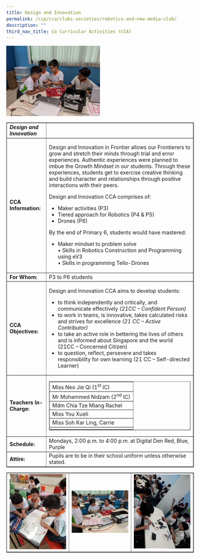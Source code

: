 ```yaml
---
title: Design and Innovation
permalink: /ccp/cca/clubs-societies/robotics-and-new-media-club/
description: ""
third_nav_title: Co Curricular Activities (CCA)
---
```

<img style="width: 50%;" src="/images/di.jpg">
<table class="table table-responsive table-bordered" border="1" cellpadding="10">
<tbody>
<tr>
<td><em><strong>Design and Innovation</strong></em></td>
<td>&nbsp;</td>
</tr>
<tr>
<td><strong>CCA Information:</strong></td>
<td>
<p>Design and Innovation in Frontier allows our Frontierers to grow and stretch their minds through trial and error experiences. Authentic experiences were planned to imbue the Growth Mindset in our students. Through these experiences, students get to exercise creative thinking and build character and relationships through positive interactions with their peers.</p>
<p>Design and Innovation CCA comprises of:</p>
<ul>
<li>Maker activities (P3)</li>
<li>Tiered approach for Robotics (P4 &amp; P5)</li>
<li>Drones (P6)</li>
</ul>
<p>By the end of Primary 6, students would have mastered:</p>
<ul>
<li>Maker mindset to problem solve<br>• Skills in Robotics Construction and Programming using eV3<br>• Skills in programming Tello-Drones</li>
</ul>
</td>
</tr>
<tr>
<td><strong>For Whom:</strong></td>
<td>P3 to P6 students</td>
</tr>
<tr>
<td><strong>CCA Objectives:</strong></td>
<td>
<p>Design and Innovation CCA aims to develop students:</p>
<ul>
<li>to think independently and critically, and communicate effectively&nbsp;<em>(21CC – Confident Person)</em></li>
<li>to work in teams, is innovative, takes calculated risks and strives for excellence&nbsp;<em>(21 CC – Active Contributor)</em></li>
<li>to take an active role in bettering the lives of others and is informed about Singapore and the world (21CC – Concerned Citizen)</li>
<li>to question, reflect, persevere and takes responsibility for own learning (21 CC – Self-directed Learner)</li>
</ul>
</td>
</tr>
<tr>
<td><strong>Teachers In-Charge:</strong></td>
<td>
<table border="1" width="278">
<tbody>
<tr>
<td>Miss Neo Jie Qi (1<sup>st</sup>&nbsp;IC)</td>
</tr>
<tr>
<td>Mr Mohammed Nidzam (2<sup>nd</sup>&nbsp;IC)</td>
</tr>
<tr>
<td>
<div class="fl-accordion-button-label">Mdm Chia Tze Miang Rachel</div>
</td>
</tr>
<tr>
<td>Miss You Xueli</td>
</tr>
<tr>
<td>Miss Soh Kar Ling, Carrie</td>
</tr>
<tr>
<td></td>
</tr>
</tbody>
</table>
</td>
</tr>
<tr>
<td><strong>Schedule:</strong></td>
<td>Mondays, 2:00 p.m. to 4:00 p.m. at Digital Den Red, Blue, Purple</td>
</tr>
<tr>
<td><strong>Attire:</strong></td>
<td>Pupils are to be in their school uniform unless otherwise stated.</td>
</tr>
</tbody>
</table>
<table style="border-collapse: collapse; width: 100%;" border="1">
<tbody>
<tr>
<td style="width: 33.3333%;"><img src="/images/di1.jpg"></td>
<td style="width: 33.3333%;"><img src="/images/di2.jpg"></td>
<td style="width: 33.3333%;"><img src="/images/di3.jpg"></td>
</tr>
</tbody>
</table>